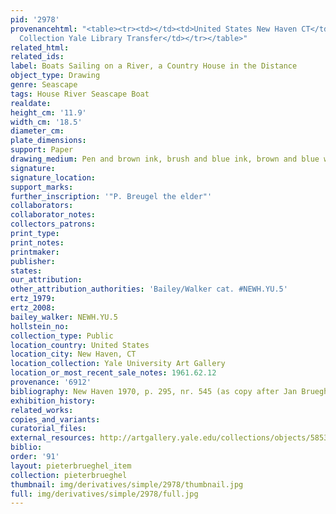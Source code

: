 ```yaml
---
pid: '2978'
provenancehtml: "<table><tr><td></td><td>United States New Haven CT</td><td>Egmont
  Collection Yale Library Transfer</td></tr></table>"
related_html:
related_ids:
label: Boats Sailing on a River, a Country House in the Distance
object_type: Drawing
genre: Seascape
tags: House River Seascape Boat
realdate:
height_cm: '11.9'
width_cm: '18.5'
diameter_cm:
plate_dimensions:
support: Paper
drawing_medium: Pen and brown ink, brush and blue ink, brown and blue wash
signature:
signature_location:
support_marks:
further_inscription: '"P. Breugel the elder"'
collaborators:
collaborator_notes:
collectors_patrons:
print_type:
print_notes:
printmaker:
publisher:
states:
our_attribution:
other_attribution_authorities: 'Bailey/Walker cat. #NEWH.YU.5'
ertz_1979:
ertz_2008:
bailey_walker: NEWH.YU.5
hollstein_no:
collection_type: Public
location_country: United States
location_city: New Haven, CT
location_collection: Yale University Art Gallery
location_or_most_recent_sale_notes: 1961.62.12
provenance: '6912'
bibliography: New Haven 1970, p. 295, nr. 545 (as copy after Jan Brueghel the Elder)
exhibition_history:
related_works:
copies_and_variants:
curatorial_files:
external_resources: http://artgallery.yale.edu/collections/objects/58534
biblio:
order: '91'
layout: pieterbrueghel_item
collection: pieterbrueghel
thumbnail: img/derivatives/simple/2978/thumbnail.jpg
full: img/derivatives/simple/2978/full.jpg
---
```

